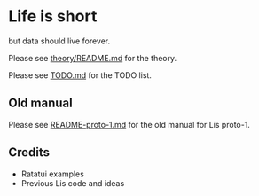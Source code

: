 # Life is short
but data should live forever.

Please see [theory/README.md](theory/README.md) for the theory.

Please see [TODO.md](TODO.md) for the TODO list.

## Old manual
Please see [README-proto-1.md](README-proto-1.md) for the old manual for Lis proto-1.

## Credits
* Ratatui examples
* Previous Lis code and ideas